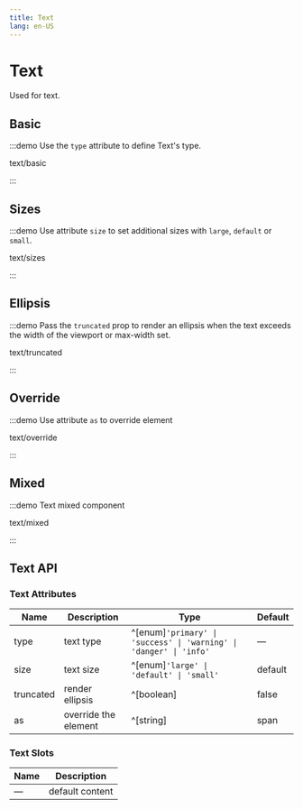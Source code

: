 ```yaml
---
title: Text
lang: en-US
---
```


# Text

Used for text.

## Basic

:::demo Use the `type` attribute to define Text's type.

text/basic

:::

## Sizes

:::demo Use attribute `size` to set additional sizes with `large`, `default` or `small`.

text/sizes

:::

## Ellipsis

:::demo Pass the `truncated` prop to render an ellipsis when the text exceeds the width of the viewport or max-width set.

text/truncated

:::

## Override

:::demo Use attribute `as` to override element

text/override

:::

## Mixed

:::demo Text mixed component

text/mixed

:::

## Text API

### Text Attributes

| Name      | Description          | Type                                                               | Default |
| --------- | -------------------- | ------------------------------------------------------------------ | ------- |
| type      | text type            | ^[enum]`'primary' \| 'success' \| 'warning' \| 'danger' \| 'info'` | —       |
| size      | text size            | ^[enum]`'large' \| 'default' \| 'small'`                           | default |
| truncated | render ellipsis      | ^[boolean]                                                         | false   |
| as        | override the element | ^[string]                                                          | span    |

### Text Slots

| Name | Description     |
| ---- | --------------- |
| —    | default content |
